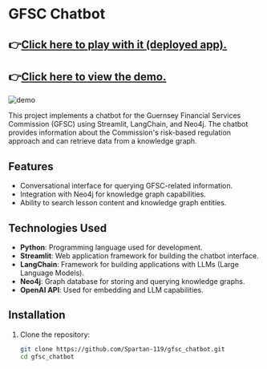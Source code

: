 # GFSC Chatbot
## 👉<u>[Click here to play with it (deployed app).](https://gfsc-chatbot.streamlit.app/)</u>
## 👉<u>[Click here to view the demo.](https://screenrec.com/share/iRXNsUFvxf)</u>

![demo](demo.gif)

This project implements a chatbot for the Guernsey Financial Services Commission (GFSC) using Streamlit, LangChain, and Neo4j. The chatbot provides information about the Commission's risk-based regulation approach and can retrieve data from a knowledge graph.

## Features

- Conversational interface for querying GFSC-related information.
- Integration with Neo4j for knowledge graph capabilities.
- Ability to search lesson content and knowledge graph entities.

## Technologies Used

- **Python**: Programming language used for development.
- **Streamlit**: Web application framework for building the chatbot interface.
- **LangChain**: Framework for building applications with LLMs (Large Language Models).
- **Neo4j**: Graph database for storing and querying knowledge graphs.
- **OpenAI API**: Used for embedding and LLM capabilities.

## Installation

1. Clone the repository:
   ```bash
   git clone https://github.com/Spartan-119/gfsc_chatbot.git
   cd gfsc_chatbot